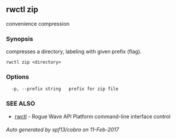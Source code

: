 ## rwctl zip

convenience compression

### Synopsis


compresses a directory, labeling with given prefix (flag).

```
rwctl zip <directory>
```

### Options

```
  -p, --prefix string   prefix for zip file
```

### SEE ALSO
* [rwctl](rwctl.md)	 - Rogue Wave API Platform command-line interface control

###### Auto generated by spf13/cobra on 11-Feb-2017
